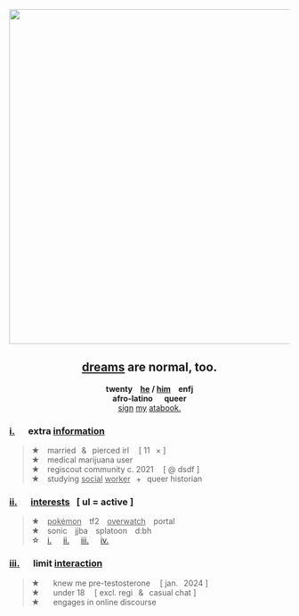 <div align="center">
  <img src="https://i.postimg.cc/4dNXNh3b/numbers.png" width="600">
  
## [dreams](https://open.spotify.com/track/76YNtkcChxCfgTItxEjH2v?si=79c0f43cca1b474b) are normal, too.
**twenty  <ins>he</ins> / <ins>him</ins>  enfj\
afro-latino⠀⠀queer**\
[sign](https://hempderived.atabook.org) [my](https://hempderived.atabook.org) [atabook.](https://hempderived.atabook.org)
</div>

### **<ins>i.</ins>⠀⠀extra <ins>information</ins>**
> **★**  married⠀&⠀pierced irl⠀ [ 11⠀× ]\
**★**  medical marijuana user\
**★**  regiscout community c. 2021⠀ [ @ dsdf ]\
**★**  studying <ins>social</ins> <ins>worker</ins>⠀+⠀queer historian

### **<ins>ii.</ins>⠀⠀<ins>interests</ins>⠀[ ul = active ]**
> **★**  <ins>pokémon</ins>  tf2  <ins>overwatch</ins>  portal\
**★**  sonic  jjba  splatoon  d:bh\
**☆**  [i.](https://mspaintadventures.fandom.com/wiki/Dave_Strider)   [ii.](https://deltarune.fandom.com/wiki/Susie)   [iii.](https://overwatch.fandom.com/wiki/Venture)   [iv.](https://overwatch.fandom.com/wiki/Cassidy)

### **<ins>iii.</ins>⠀⠀limit <ins>interaction</ins>**
> **★** ⠀⠀knew me pre-testosterone⠀ [ jan.⠀2024 ]\
**★** ⠀⠀under 18⠀ [ excl. regi⠀&⠀casual chat ]</sup>\
**★** ⠀⠀engages in online discourse

##  
